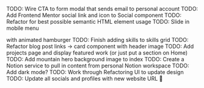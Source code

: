TODO: Wire CTA to form modal that sends email to personal account
TODO: Add Frontend Mentor social link and icon to Social component
TODO: Refactor for best possible semantic HTML element usage
TODO: Slide in mobile menu <aside> with animated hamburger
TODO: Finish adding skills to skills grid
TODO: Refactor blog post links -> card component with header image
TODO: Add projects page and display featured work (or just put a section on Home)
TODO: Add mountain hero background image to index
TODO: Create a Notion service to pull in content from personal Notion workspace
TODO: Add dark mode?
TODO: Work through Refactoring UI to update design
TODO: Update all socials and profiles with new website URL 🎉
